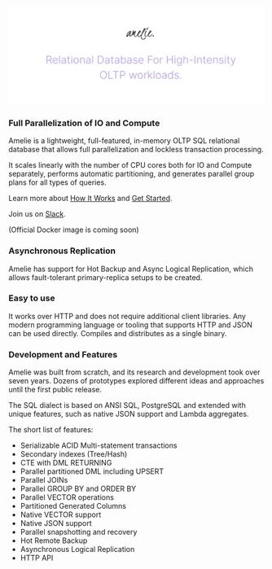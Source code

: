 
![image description](.github/logo.png)

### Full Parallelization of IO and Compute

Amelie is a lightweight, full-featured, in-memory OLTP SQL relational database that
allows full parallelization and lockless transaction processing.

It scales linearly with the number of CPU cores both for IO and Compute separately,
performs automatic partitioning, and generates parallel group plans for
all types of queries.

Learn more about [How It Works](https://amelielabs.io/overview.html) and [Get Started](https://amelielabs.io/docs/).

Join us on [Slack](https://amelielabs.io/slack.html).

(Official Docker image is coming soon)

### Asynchronous Replication

Amelie has support for Hot Backup and Async Logical Replication, which allows
fault-tolerant primary-replica setups to be created.

### Easy to use

It works over HTTP and does not require additional client libraries. Any modern programming language or
tooling that supports HTTP and JSON can be used directly.
Compiles and distributes as a single binary.

### Development and Features

Amelie was built from scratch, and its research and development took over seven years. Dozens of prototypes explored different
ideas and approaches until the first public release.

The SQL dialect is based on ANSI SQL, PostgreSQL and extended with unique features, such as native JSON support and Lambda aggregates.

The short list of features:

* Serializable ACID Multi-statement transactions 
* Secondary indexes (Tree/Hash)
* CTE with DML RETURNING
* Parallel partitioned DML including UPSERT
* Parallel JOINs
* Parallel GROUP BY and ORDER BY
* Parallel VECTOR operations
* Partitioned Generated Columns
* Native VECTOR support
* Native JSON support
* Parallel snapshotting and recovery
* Hot Remote Backup
* Asynchronous Logical Replication
* HTTP API
